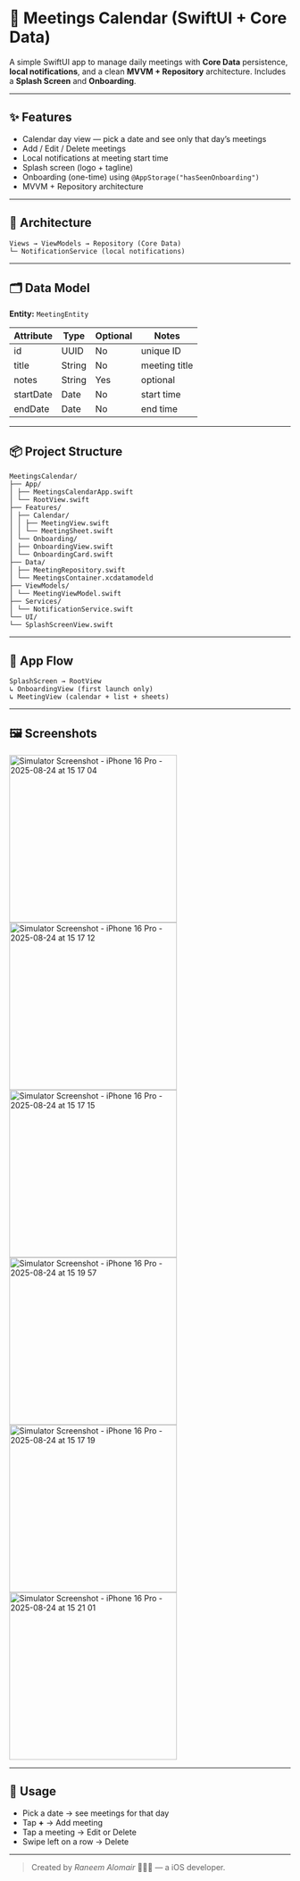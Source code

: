 # 📅 Meetings Calendar (SwiftUI + Core Data)

A simple SwiftUI app to manage daily meetings with **Core Data** persistence, **local notifications**, and a clean **MVVM + Repository** architecture. Includes a **Splash Screen** and **Onboarding**.

---

## ✨ Features
- Calendar day view — pick a date and see only that day’s meetings  
- Add / Edit / Delete meetings  
- Local notifications at meeting start time  
- Splash screen (logo + tagline)  
- Onboarding (one-time) using `@AppStorage("hasSeenOnboarding")`  
- MVVM + Repository architecture

---

## 🧱 Architecture
```
Views → ViewModels → Repository (Core Data)
└─ NotificationService (local notifications)
```
---

## 🗂 Data Model
**Entity:** `MeetingEntity`

| Attribute   | Type   | Optional | Notes         |
|-------------|--------|----------|---------------|
| id          | UUID   | No       | unique ID     |
| title       | String | No       | meeting title |
| notes       | String | Yes      | optional      |
| startDate   | Date   | No       | start time    |
| endDate     | Date   | No       | end time      |

---

## 📦 Project Structure
```
MeetingsCalendar/
├── App/
│ ├── MeetingsCalendarApp.swift
│ └── RootView.swift
├── Features/
│ ├── Calendar/
│ │ ├── MeetingView.swift
│ │ └── MeetingSheet.swift
│ └── Onboarding/
│ ├── OnboardingView.swift
│ └── OnboardingCard.swift
├── Data/
│ ├── MeetingRepository.swift
│ └── MeetingsContainer.xcdatamodeld
├── ViewModels/
│ └── MeetingViewModel.swift
├── Services/
│ └── NotificationService.swift
└── UI/
└── SplashScreenView.swift
```

---

## 🚀 App Flow
```
SplashScreen → RootView
↳ OnboardingView (first launch only)
↳ MeetingView (calendar + list + sheets)
```

---

## 🖼 Screenshots
<img width="300" alt="Simulator Screenshot - iPhone 16 Pro - 2025-08-24 at 15 17 04" src="https://github.com/user-attachments/assets/8be12479-3fdc-4c67-8093-404af2b03d29" />

<img width="300" alt="Simulator Screenshot - iPhone 16 Pro - 2025-08-24 at 15 17 12" src="https://github.com/user-attachments/assets/24122825-489f-4ff9-a6fc-099472cb0a92" />

<img width="300" alt="Simulator Screenshot - iPhone 16 Pro - 2025-08-24 at 15 17 15" src="https://github.com/user-attachments/assets/725d39d1-1d40-49d6-93b4-0668b378badf" />

<img width="300" alt="Simulator Screenshot - iPhone 16 Pro - 2025-08-24 at 15 19 57" src="https://github.com/user-attachments/assets/8fad4abd-936a-4948-bd96-fa4f02eac783" />

<img width="300" alt="Simulator Screenshot - iPhone 16 Pro - 2025-08-24 at 15 17 19" src="https://github.com/user-attachments/assets/e3e2eaf7-6c04-4f54-a011-5fb2db57722d" />

<img width="300" alt="Simulator Screenshot - iPhone 16 Pro - 2025-08-24 at 15 21 01" src="https://github.com/user-attachments/assets/987c49b1-b20d-482a-b6fb-94234bec11d4" />


---

## 🧪 Usage
- Pick a date → see meetings for that day  
- Tap **+** → Add meeting  
- Tap a meeting → Edit or Delete  
- Swipe left on a row → Delete
---

> Created by *Raneem Alomair* 👩🏻‍💻 — a iOS developer.

